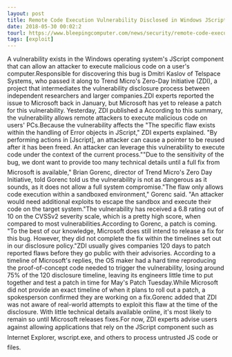 ```yaml
---
layout: post
title: Remote Code Execution Vulnerability Disclosed in Windows JScript Component
date: 2018-05-30 00:02:2
tourl: https://www.bleepingcomputer.com/news/security/remote-code-execution-vulnerability-disclosed-in-windows-jscript-component/
tags: [exploit]
---
```

A vulnerability exists in the Windows operating system's JScript component that can allow an attacker to execute malicious code on a user's computer.Responsible for discovering this bug is Dmitri Kaslov of Telspace Systems, who passed it along to Trend Micro's Zero-Day Initiative (ZDI), a project that intermediates the vulnerability disclosure process between independent researchers and larger companies.ZDI experts reported the issue to Microsoft back in January, but Microsoft has yet to release a patch for this vulnerability. Yesterday, ZDI published a According to this summary, the vulnerability allows remote attackers to execute malicious code on users' PCs.Because the vulnerability affects the "The specific flaw exists within the handling of Error objects in JScript," ZDI experts explained. "By performing actions in [Jscript], an attacker can cause a pointer to be reused after it has been freed. An attacker can leverage this vulnerability to execute code under the context of the current process.""Due to the sensitivity of the bug, we dont want to provide too many technical details until a full fix from Microsoft is available," Brian Gorenc, director of Trend Micro's Zero Day Initiative, told Gorenc told us the vulnerability is not as dangerous as it sounds, as it does not allow a full system compromise."The flaw only allows code execution within a sandboxed environment," Gorenc said. "An attacker would need additional exploits to escape the sandbox and execute their code on the target system."The vulnerability has received a 6.8 rating out of 10 on the CVSSv2 severity scale, which is a pretty high score, when compared to most vulnerabilities.According to Gorenc, a patch is coming. "To the best of our knowledge, Microsoft does still intend to release a fix for this bug. However, they did not complete the fix within the timelines set out in our disclosure policy."ZDI usually gives companies 120 days to patch reported flaws before they go public with their advisories. According to a timeline of Microsoft's replies, the OS maker had a hard time reproducing the proof-of-concept code needed to trigger the vulnerability, losing around 75% of the 120 disclosure timeline, leaving its engineers little time to put together and test a patch in time for May's Patch Tuesday.While Microsoft did not provide an exact timeline of when it plans to roll out a patch, a spokesperson confirmed they are working on a fix.Gorenc added that ZDI was not aware of real-world attempts to exploit this flaw at the time of the disclosure. With little technical details available online, it's most likely to remain so until Microsoft releases fixes.For now, ZDI experts advise users against allowing applications that rely on the JScript component such as Internet Explorer, wscript.exe, and others to process untrusted JS code or files.